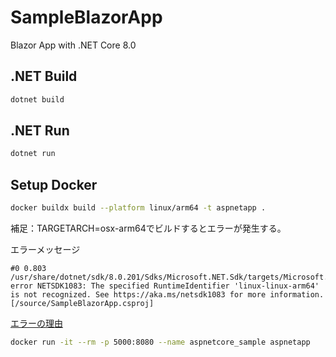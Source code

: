 # SampleBlazorApp

Blazor App with .NET Core 8.0

## .NET Build

```bash
dotnet build
```

## .NET Run

```bash
dotnet run
```

## Setup Docker

```bash
docker buildx build --platform linux/arm64 -t aspnetapp .
```

補足：TARGETARCH=osx-arm64でビルドするとエラーが発生する。

エラーメッセージ

```text
#0 0.803 /usr/share/dotnet/sdk/8.0.201/Sdks/Microsoft.NET.Sdk/targets/Microsoft.NET.Sdk.FrameworkReferenceResolution.targets(154,5): error NETSDK1083: The specified RuntimeIdentifier 'linux-linux-arm64' is not recognized. See https://aka.ms/netsdk1083 for more information. [/source/SampleBlazorApp.csproj]
```

[エラーの理由](https://learn.microsoft.com/ja-jp/dotnet/core/compatibility/sdk/8.0/rid-graph)

```bash
docker run -it --rm -p 5000:8080 --name aspnetcore_sample aspnetapp
```
